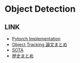 # Object Detection
## LINK
  * [Pytorch Implementation](https://github.com/roytseng-tw/Detectron.pytorch)
  * [Object Tracking 論文まとめ](https://engineer.dena.jp/2019/07/cv-papers-19-object-tracking.html)
  * [SOTA](https://github.com/hoya012/deep_learning_object_detection)
  * [歴史まとめ](https://qiita.com/mshinoda88/items/9770ee671ea27f2c81a9)
  
